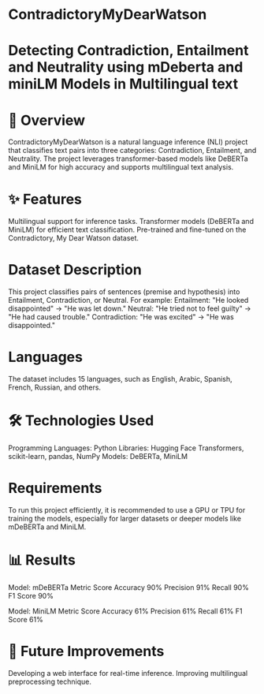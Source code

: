 # ContradictoryMyDearWatson
# Detecting Contradiction, Entailment and Neutrality using mDeberta and miniLM Models in Multilingual text 

# 📖 Overview
ContradictoryMyDearWatson is a natural language inference (NLI) project that classifies text pairs into three categories: Contradiction, Entailment, and Neutrality. 
The project leverages transformer-based models like DeBERTa and MiniLM for high accuracy and supports multilingual text analysis.

# ✨ Features
Multilingual support for inference tasks.
Transformer models (DeBERTa and MiniLM) for efficient text classification.
Pre-trained and fine-tuned on the Contradictory, My Dear Watson dataset.

# Dataset Description
This project classifies pairs of sentences (premise and hypothesis) into Entailment, Contradiction, or Neutral.
For example:
Entailment: "He looked disappointed" → "He was let down."
Neutral: "He tried not to feel guilty" → "He had caused trouble."
Contradiction: "He was excited" → "He was disappointed."
# Languages
The dataset includes 15 languages, such as English, Arabic, Spanish, French, Russian, and others.

# 🛠️ Technologies Used
Programming Languages: Python
Libraries: Hugging Face Transformers, scikit-learn, pandas, NumPy
Models: DeBERTa, MiniLM

# Requirements
To run this project efficiently, it is recommended to use a GPU or TPU for training the models, especially for larger datasets or deeper models like mDeBERTa and MiniLM.

# 📊 Results
Model: mDeBERTa
Metric	  Score
Accuracy	90%
Precision	91%
Recall	  90%
F1 Score	90%

Model: MiniLM
Metric	  Score
Accuracy	61%
Precision	61%
Recall	  61%
F1 Score	61%

# 📝 Future Improvements
Developing a web interface for real-time inference.
Improving multilingual preprocessing technique.
